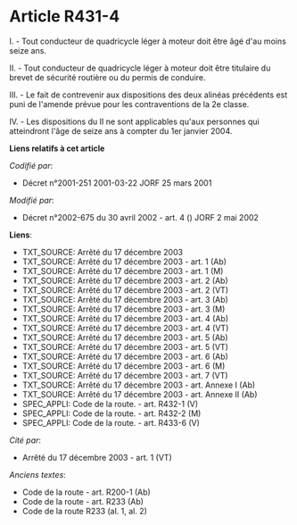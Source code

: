 # Article R431-4

I. - Tout conducteur de quadricycle léger à moteur doit être âgé d'au moins seize ans.

II. - Tout conducteur de quadricycle léger à moteur doit être titulaire du brevet de sécurité routière ou du permis de
conduire.

III. - Le fait de contrevenir aux dispositions des deux alinéas précédents est puni de l'amende prévue pour les
contraventions de la 2e classe.

IV. - Les dispositions du II ne sont applicables qu'aux personnes qui atteindront l'âge de seize ans à compter du 1er janvier
2004.

**Liens relatifs à cet article**

_Codifié par_:

  - Décret n°2001-251 2001-03-22 JORF 25 mars 2001

_Modifié par_:

  - Décret n°2002-675 du 30 avril 2002 - art. 4 () JORF 2 mai 2002

**Liens**:

  - TXT_SOURCE: Arrêté du 17 décembre 2003
  - TXT_SOURCE: Arrêté du 17 décembre 2003 - art. 1 (Ab)
  - TXT_SOURCE: Arrêté du 17 décembre 2003 - art. 1 (M)
  - TXT_SOURCE: Arrêté du 17 décembre 2003 - art. 2 (Ab)
  - TXT_SOURCE: Arrêté du 17 décembre 2003 - art. 2 (VT)
  - TXT_SOURCE: Arrêté du 17 décembre 2003 - art. 3 (Ab)
  - TXT_SOURCE: Arrêté du 17 décembre 2003 - art. 3 (M)
  - TXT_SOURCE: Arrêté du 17 décembre 2003 - art. 4 (Ab)
  - TXT_SOURCE: Arrêté du 17 décembre 2003 - art. 4 (VT)
  - TXT_SOURCE: Arrêté du 17 décembre 2003 - art. 5 (Ab)
  - TXT_SOURCE: Arrêté du 17 décembre 2003 - art. 5 (VT)
  - TXT_SOURCE: Arrêté du 17 décembre 2003 - art. 6 (Ab)
  - TXT_SOURCE: Arrêté du 17 décembre 2003 - art. 6 (M)
  - TXT_SOURCE: Arrêté du 17 décembre 2003 - art. 7 (VT)
  - TXT_SOURCE: Arrêté du 17 décembre 2003 - art. Annexe I (Ab)
  - TXT_SOURCE: Arrêté du 17 décembre 2003 - art. Annexe II (Ab)
  - SPEC_APPLI: Code de la route. - art. R432-1 (V)
  - SPEC_APPLI: Code de la route. - art. R432-2 (M)
  - SPEC_APPLI: Code de la route. - art. R433-6 (V)

_Cité par_:

  - Arrêté du 17 décembre 2003 - art. 1 (VT)

_Anciens textes_:

  - Code de la route - art. R200-1 (Ab)
  - Code de la route - art. R233 (Ab)
  - Code de la route R233 (al. 1, al. 2)

